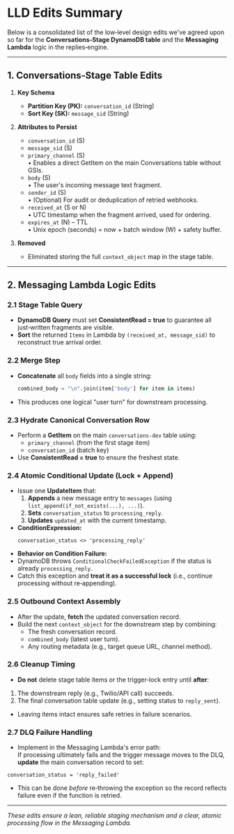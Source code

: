 # LLD Edits Summary

Below is a consolidated list of the low‑level design edits we've agreed upon so far for the **Conversations‑Stage DynamoDB table** and the **Messaging Lambda** logic in the replies‑engine.

---

## 1. Conversations‑Stage Table Edits

1.  **Key Schema**
    -  **Partition Key (PK):** `conversation_id` (String)
    -  **Sort Key (SK):** `message_sid` (String)

2.  **Attributes to Persist**
    -  `conversation_id` (S)
    -  `message_sid` (S)
    -  `primary_channel` (S)  
       • Enables a direct GetItem on the main Conversations table without GSIs.
    -  `body` (S)  
       • The user's incoming message text fragment.
    -  `sender_id` (S)  
       • (Optional) For audit or deduplication of retried webhooks.
    -  `received_at` (S or N)  
       • UTC timestamp when the fragment arrived, used for ordering.
    -  `expires_at` (N) – TTL  
       • Unix epoch (seconds) = now + batch window (W) + safety buffer.

3.  **Removed**
    - Eliminated storing the full `context_object` map in the stage table.

---

## 2. Messaging Lambda Logic Edits

### 2.1 Stage Table Query

-  **DynamoDB Query** must set **ConsistentRead = true** to guarantee all just‑written fragments are visible.
-  **Sort** the returned `Items` in Lambda by `(received_at, message_sid)` to reconstruct true arrival order.

### 2.2 Merge Step

-  **Concatenate** all `body` fields into a single string:
   ```python
   combined_body = "\n".join(item['body'] for item in items)
   ```
-  This produces one logical "user turn" for downstream processing.

### 2.3 Hydrate Canonical Conversation Row

-  Perform a **GetItem** on the main `conversations-dev` table using:
   -  `primary_channel` (from the first stage item)
   -  `conversation_id` (batch key)
-  Use **ConsistentRead = true** to ensure the freshest state.

### 2.4 Atomic Conditional Update (Lock + Append)

-  Issue one **UpdateItem** that:
   1. **Appends** a new message entry to `messages` (using `list_append(if_not_exists(...), ...)`).
   2. **Sets** `conversation_status` to `processing_reply`.
   3. **Updates** `updated_at` with the current timestamp.
-  **ConditionExpression:**
   ```text
   conversation_status <> 'processing_reply'
   ```
-  **Behavior on Condition Failure:**
  - DynamoDB throws `ConditionalCheckFailedException` if the status is already `processing_reply`.
  - Catch this exception and **treat it as a successful lock** (i.e., continue processing without re‑appending).

### 2.5 Outbound Context Assembly

-  After the update, **fetch** the updated conversation record.
-  Build the next `context_object` for the downstream step by combining:
   -  The fresh conversation record.
   -  `combined_body` (latest user turn).
   -  Any routing metadata (e.g., target queue URL, channel method).

### 2.6 Cleanup Timing

-  **Do not** delete stage table items or the trigger‑lock entry until **after**:
  1. The downstream reply (e.g., Twilio/API call) succeeds.
  2. The final conversation table update (e.g., setting status to `reply_sent`).
-  Leaving items intact ensures safe retries in failure scenarios.

### 2.7 DLQ Failure Handling

-  Implement in the Messaging Lambda's error path:  
  If processing ultimately fails and the trigger message moves to the DLQ, **update** the main conversation record to set:
  ```text
  conversation_status = 'reply_failed'
  ```
-  This can be done *before* re‑throwing the exception so the record reflects failure even if the function is retried.

---

*These edits ensure a lean, reliable staging mechanism and a clear, atomic processing flow in the Messaging Lambda.* 